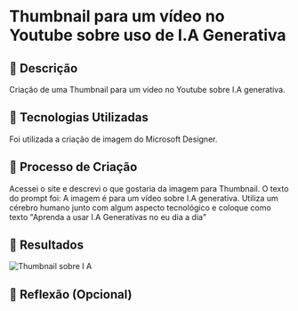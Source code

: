 # Thumbnail para um vídeo no Youtube sobre uso de I.A Generativa

## 📒 Descrição
Criação de uma Thumbnail para um vídeo no Youtube sobre I.A generativa.

## 🤖 Tecnologias Utilizadas
Foi utilizada a criação de imagem do Microsoft Designer. 

## 🧐 Processo de Criação
Acessei o site e descrevi o que gostaria da imagem para Thumbnail. O texto do prompt foi: A imagem é para um vídeo sobre I.A generativa. Utiliza um cérebro humano junto com algum aspecto tecnológico e coloque como texto "Aprenda a usar I.A Generativas no eu dia a dia" 


## 🚀 Resultados

![Thumbnail sobre I A](https://github.com/user-attachments/assets/c958d39d-e3ea-424a-8ab6-2a9b558cc112)


## 💭 Reflexão (Opcional)
